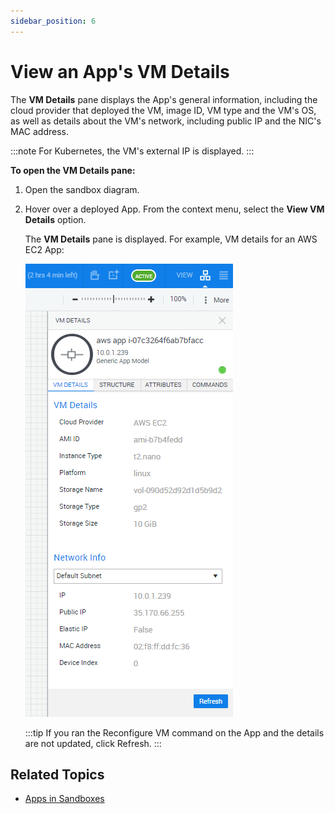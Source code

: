 ```yaml
---
sidebar_position: 6
---
```


# View an App's VM Details

The **VM Details** pane displays the App's general information, including the cloud provider that deployed the VM, image ID, VM type and the VM's OS, as well as details about the VM's network, including public IP and the NIC's MAC address.

:::note
For Kubernetes, the VM's external IP is displayed.
:::

**To open the VM Details pane:**

1. Open the sandbox diagram.
2. Hover over a deployed App. From the context menu, select the **View VM Details** option.
    
    The **VM Details** pane is displayed. For example, VM details for an AWS EC2 App:
    
    ![](/Images/CloudShell-Portal/Lab-Management/Reservations/VMDetailsPane.png)
    
    :::tip
    If you ran the Reconfigure VM command on the App and the details are not updated, click Refresh.
    :::
    

## Related Topics

- [Apps in Sandboxes](../../../../portal/sandboxes/sandbox-workspace/apps)